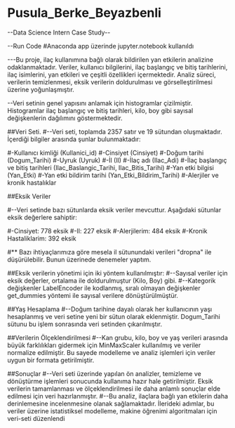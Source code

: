 # Pusula_Berke_Beyazbenli
--Data Science Intern Case Study--

--Run Code
#Anaconda app üzerinde jupyter.notebook kullanıldı


---Bu proje, ilaç kullanımına bağlı olarak bildirilen yan etkilerin analizine odaklanmaktadır. Veriler, kullanıcı bilgilerini, ilaç başlangıç ve bitiş tarihlerini, ilaç isimlerini, yan etkileri ve çeşitli özellikleri içermektedir. Analiz süreci, verilerin temizlenmesi, eksik verilerin doldurulması ve görselleştirilmesi üzerine yoğunlaşmıştır.

--Veri setinin genel yapısını anlamak için histogramlar çizilmiştir. Histogramlar ilaç başlangıç ve bitiş tarihleri, kilo, boy gibi sayısal değişkenlerin dağılımını göstermektedir.

##Veri Seti.
#--Veri seti, toplamda 2357 satır ve 19 sütundan oluşmaktadır. İçerdiği bilgiler arasında şunlar bulunmaktadır:

#-Kullanıcı kimliği (Kullanici_id)
#-Cinsiyet (Cinsiyet)
#-Doğum tarihi (Dogum_Tarihi)
#-Uyruk (Uyruk)
#-İl (Il)
#-İlaç adı (Ilac_Adi)
#-İlaç başlangıç ve bitiş tarihleri (Ilac_Baslangic_Tarihi, Ilac_Bitis_Tarihi)
#-Yan etki bilgisi (Yan_Etki)
#-Yan etki bildirim tarihi (Yan_Etki_Bildirim_Tarihi)
#-Alerjiler ve kronik hastalıklar

##Eksik Veriler

#--Veri setinde bazı sütunlarda eksik veriler mevcuttur. Aşağıdaki sütunlar eksik değerlere sahiptir:

#-Cinsiyet: 778 eksik
#-Il: 227 eksik
#-Alerjilerim: 484 eksik
#-Kronik Hastaliklarim: 392 eksik

#** Bazı ihtiyaçlarımıza göre mesela il sütunundaki verileri "dropna" ile düşürülebilir. Bunun üzerinede denemeler yaptım.

##Eksik verilerin yönetimi için iki yöntem kullanılmıştır:
#--Sayısal veriler için eksik değerler, ortalama ile doldurulmuştur (Kilo, Boy) gibi.
#--Kategorik değişkenler LabelEncoder ile kodlanmış, sıralı olmayan değişkenler get_dummies yöntemi ile sayısal verilere dönüştürülmüştür.

##Yaş Hesaplama
#--Doğum tarihine dayalı olarak her kullanıcının yaşı hesaplanmış ve veri setine yeni bir sütun olarak eklenmiştir. Dogum_Tarihi sütunu bu işlem sonrasında veri setinden çıkarılmıştır.

##Verilerin Ölçeklendirilmesi
#--Kan grubu, kilo, boy ve yaş verileri arasında büyük farklılıkları gidermek için MinMaxScaler kullanılmış ve veriler normalize edilmiştir. Bu sayede modelleme ve analiz işlemleri için veriler uygun bir formata getirilmiştir.

##Sonuçlar
#--Veri seti üzerinde yapılan ön analizler, temizleme ve dönüştürme işlemleri sonucunda kullanıma hazır hale getirilmiştir. Eksik verilerin tamamlanması ve ölçeklendirilmesi ile daha anlamlı sonuçlar elde edilmesi için veri hazırlanmıştır. 
#--Bu analiz, ilaçlara bağlı yan etkilerin daha derinlemesine incelenmesine olanak sağlamaktadır. İlerideki adımlar, bu veriler üzerine istatistiksel modelleme, makine öğrenimi algoritmaları için veri-seti düzenlendi



